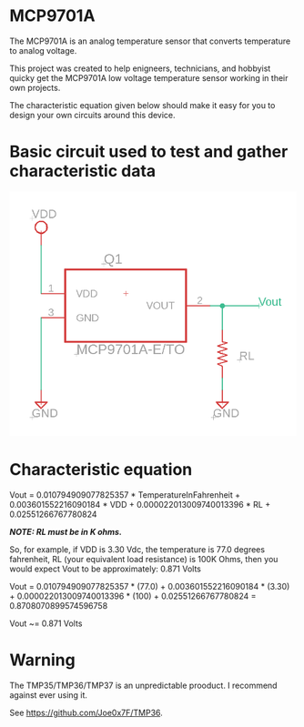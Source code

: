 # MCP9701A
 The MCP9701A is an analog temperature sensor that converts temperature to analog voltage.

This project was created to help enigneers, technicians, and hobbyist quicky get the MCP9701A low voltage temperature sensor working in their own projects.

The characteristic equation given below should make it easy for you to design your own circuits around this device.


# Basic circuit used to test and gather characteristic data

![Simple Circuit](<SimpleCircuit.png>)


# Characteristic equation

Vout = 0.010794909077825357 * TemperatureInFahrenheit + 0.003601552216090184 * VDD + 0.000022013009740013396 * RL + 0.02551266767780824

***NOTE: RL must be in K ohms.***


So, for example, if VDD is 3.30 Vdc, the temperature is 77.0 degrees fahrenheit, RL (your equivalent load resistance) is 100K Ohms, then you would expect Vout to be 
approximately: 0.871 Volts

Vout = 0.010794909077825357 * (77.0) + 0.003601552216090184 * (3.30) + 0.000022013009740013396 * (100) + 0.02551266767780824 = 0.8708070899574596758

Vout ~= 0.871 Volts



# Warning

The TMP35/TMP36/TMP37 is an unpredictable prooduct. I recommend against ever using it.

See https://github.com/Joe0x7F/TMP36.

